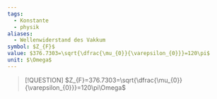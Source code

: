 ```yaml
---
tags:
  - Konstante
  - physik
aliases:
  - Wellenwiderstand des Vakkum
symbol: $Z_{F}$
value: $376.7303=\sqrt{\dfrac{\mu_{0}}{\varepsilon_{0}}}=120\pi$
unit: $\Omega$
---
```


> [!QUESTION] $Z_{F}=376.7303=\sqrt{\dfrac{\mu_{0}}{\varepsilon_{0}}}=120\pi\Omega$